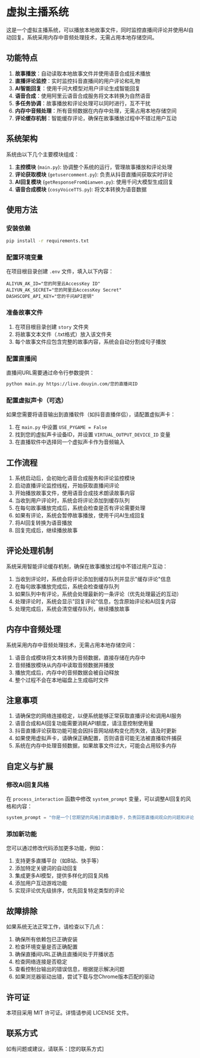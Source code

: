 # 虚拟主播系统

这是一个虚拟主播系统，可以播放本地故事文件，同时监控直播间评论并使用AI自动回复。系统采用内存中音频处理技术，无需占用本地存储空间。

## 功能特点

1. **故事播放**：自动读取本地故事文件并使用语音合成技术播放
2. **直播评论监控**：实时监控抖音直播间的用户评论和礼物
3. **AI智能回复**：使用千问大模型对用户评论生成智能回复
4. **语音合成**：使用阿里云语音合成服务将文本转换为自然语音
5. **多任务协调**：故事播放和评论处理可以同时进行，互不干扰
6. **内存中音频处理**：所有音频数据在内存中处理，无需占用本地存储空间
7. **评论缓存机制**：智能缓存评论，确保在故事播放过程中不错过用户互动

## 系统架构

系统由以下几个主要模块组成：

1. **主控模块** (`main.py`): 协调整个系统的运行，管理故事播放和评论处理
2. **评论获取模块** (`getusercomment.py`): 负责从抖音直播间获取实时评论
3. **AI回复模块** (`getResponseFromQianwen.py`): 使用千问大模型生成回复
4. **语音合成模块** (`cosyVoiceTTS.py`): 将文本转换为语音数据

## 使用方法

### 安装依赖

```bash
pip install -r requirements.txt
```

### 配置环境变量

在项目根目录创建 `.env` 文件，填入以下内容：

```
ALIYUN_AK_ID="您的阿里云AccessKey ID"
ALIYUN_AK_SECRET="您的阿里云AccessKey Secret"
DASHSCOPE_API_KEY="您的千问API密钥"
```

### 准备故事文件

1. 在项目根目录创建 `story` 文件夹
2. 将故事文本文件（.txt格式）放入该文件夹
3. 每个故事文件应包含完整的故事内容，系统会自动分割成句子播放

### 配置直播间

直播间URL需要通过命令行参数提供：

```bash
python main.py https://live.douyin.com/您的直播间ID
```

### 配置虚拟声卡（可选）

如果您需要将语音输出到直播软件（如抖音直播伴侣），请配置虚拟声卡：

1. 在 `main.py` 中设置 `USE_PYGAME = False`
2. 找到您的虚拟声卡设备ID，并设置 `VIRTUAL_OUTPUT_DEVICE_ID` 变量
3. 在直播软件中选择同一个虚拟声卡作为音频输入

## 工作流程

1. 系统启动后，会初始化语音合成服务和评论监控模块
2. 启动直播评论监控线程，开始获取直播间评论
3. 开始播放故事文件，使用语音合成技术朗读故事内容
4. 当收到用户评论时，系统会将评论添加到缓存队列
5. 在每句故事播放完成后，系统会检查是否有评论需要处理
6. 如果有评论，系统会暂停故事播放，使用千问AI生成回复
7. 将AI回复转换为语音播放
8. 回复完成后，继续播放故事

## 评论处理机制

系统采用智能评论缓存机制，确保在故事播放过程中不错过用户互动：

1. 当收到评论时，系统会将评论添加到缓存队列并显示"缓存评论"信息
2. 在每句故事播放完成后，系统会检查缓存队列
3. 如果队列中有评论，系统会处理最新的一条评论（优先处理最近的互动）
4. 处理评论时，系统会显示"回复评论"信息，包含原始评论和AI回复内容
5. 处理完成后，系统会清空缓存队列，继续播放故事

## 内存中音频处理

系统采用内存中音频处理技术，无需占用本地存储空间：

1. 语音合成模块将文本转换为音频数据，直接存储在内存中
2. 音频播放模块从内存中读取音频数据并播放
3. 播放完成后，内存中的音频数据会被自动释放
4. 整个过程不会在本地磁盘上生成临时文件

## 注意事项

1. 请确保您的网络连接稳定，以便系统能够正常获取直播评论和调用AI服务
2. 语音合成和AI回复功能需要消耗API额度，请注意控制使用量
3. 抖音直播评论获取功能可能会因抖音网站结构变化而失效，请及时更新
4. 如果使用虚拟声卡，请确保正确配置，否则语音可能无法被直播软件捕获
5. 系统在内存中处理音频数据，如果故事文件过大，可能会占用较多内存

## 自定义与扩展

### 修改AI回复风格

在 `process_interaction` 函数中修改 `system_prompt` 变量，可以调整AI回复的风格和内容：

```python
system_prompt = "你是一个[您期望的风格]的直播助手，负责回答直播间观众的问题和评论。回复要[您期望的特点]。"
```

### 添加新功能

您可以通过修改代码添加更多功能，例如：

1. 支持更多直播平台（如B站、快手等）
2. 添加特定关键词的自动回复
3. 集成更多AI模型，提供多样化的回复风格
4. 添加用户互动游戏功能
5. 实现评论优先级排序，优先回复特定类型的评论

## 故障排除

如果系统无法正常工作，请检查以下几点：

1. 确保所有依赖包已正确安装
2. 检查环境变量是否正确配置
3. 确保直播间URL正确且直播间处于开播状态
4. 检查网络连接是否稳定
5. 查看控制台输出的错误信息，根据提示解决问题
6. 如果浏览器驱动出错，尝试下载与您Chrome版本匹配的驱动

## 许可证

本项目采用 MIT 许可证。详情请参阅 LICENSE 文件。

## 联系方式

如有问题或建议，请联系：[您的联系方式]